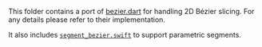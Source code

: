 This folder contains a port of [bezier.dart](https://github.com/aab29/bezier.dart) for handling 2D Bézier slicing. For any details please refer to their implementation.

It also includes [`segment_bezier.swift`](segment_bezier.swift) to support parametric segments.